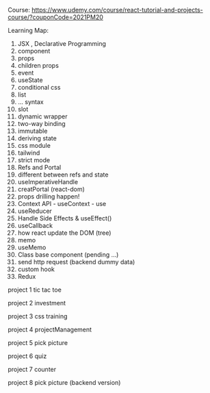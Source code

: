 Course: https://www.udemy.com/course/react-tutorial-and-projects-course/?couponCode=2021PM20

Learning Map:

1. JSX , Declarative Programming
2. component
3. props
4. children props
5. event
6. useState
7. conditional css
8. list
9. ... syntax
10. slot
11. dynamic wrapper
12. two-way binding
13. immutable
14. deriving state
15. css module
16. tailwind
17. strict mode
18. Refs and Portal
19. different between refs and state
20. useImperativeHandle
21. creatPortal (react-dom)
22. props drilling happen!
23. Context API
        - useContext
        - use
24. useReducer
25. Handle Side Effects & useEffect()
26. useCallback
27. how react update the DOM (tree)
28. memo
29. useMemo
30. Class base component (pending ...)
31. send http request (backend dummy data)
32. custom hook
33. Redux

project 1 tic tac toe

project 2 investment

project 3 css training

project 4 projectManagement

project 5 pick picture

project 6 quiz

project 7 counter

project 8 pick picture (backend version)
